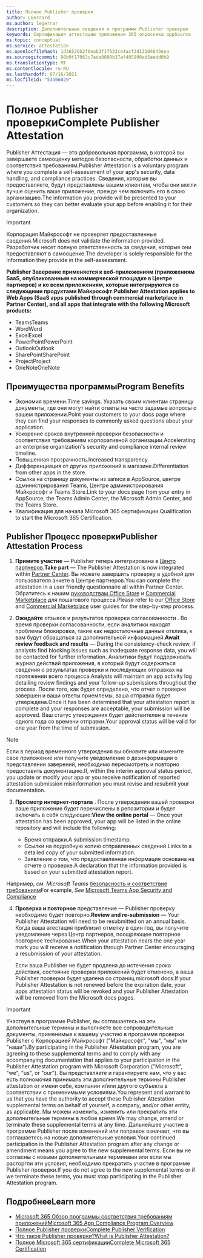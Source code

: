 ```yaml
---
title: Полное Publisher проверки
author: LGerrard
ms.author: legerrar
description: Дополнительные сведения о программе Publisher проверки
keywords: Сертификация аттестации приложения 365 опросника appSource
ms.topic: conceptual
ms.service: attestation
ms.openlocfilehash: 1d3652bb2f0eab3f1f533ce4acf3d13104843eea
ms.sourcegitcommit: 98b9f17063c7ada0890b37af405990ad5eedd0b9
ms.translationtype: MT
ms.contentlocale: ru-RU
ms.lasthandoff: 07/16/2021
ms.locfileid: "53466029"
---
```

# <a name="complete-publisher-attestation"></a><span data-ttu-id="48db2-104">Полное Publisher проверки</span><span class="sxs-lookup"><span data-stu-id="48db2-104">Complete Publisher Attestation</span></span>

<span data-ttu-id="48db2-105">Publisher Аттестация — это добровольная программа, в которой вы завершаете самооценку методов безопасности, обработки данных и соответствия требованиям.</span><span class="sxs-lookup"><span data-stu-id="48db2-105">Publisher Attestation is a voluntary program where you complete a self-assessment of your app's security, data handling, and compliance practices.</span></span> <span data-ttu-id="48db2-106">Сведения, которые вы предоставляете, будут представлены вашим клиентам, чтобы они могли лучше оценить ваше приложение, прежде чем включить его в свою организацию.</span><span class="sxs-lookup"><span data-stu-id="48db2-106">The information you provide will be presented to your customers so they can better evaluate your app before enabling it for their organization.</span></span> 

> [!IMPORTANT]
> <span data-ttu-id="48db2-107">Корпорация Майкрософт не проверяет предоставленные сведения.</span><span class="sxs-lookup"><span data-stu-id="48db2-107">Microsoft does not validate the information provided.</span></span> <span data-ttu-id="48db2-108">Разработчик несет полную ответственность за сведения, которые они предоставляют в самооценке.</span><span class="sxs-lookup"><span data-stu-id="48db2-108">The developer is solely responsible for the information they provide in the self-assessment.</span></span> 

<span data-ttu-id="48db2-109">**Publisher Заверение применяется к веб-приложениям (приложениям SaaS, опубликованным на коммерческой площадке в Центре партнеров) и ко всем приложениям, которые интегрируются со следующими продуктами Майкрософт:**</span><span class="sxs-lookup"><span data-stu-id="48db2-109">**Publisher Attestation applies to Web Apps (SaaS apps published through commercial marketplace in Partner Center), and all apps that integrate with the following Microsoft products:**</span></span>
- <span data-ttu-id="48db2-110">Teams</span><span class="sxs-lookup"><span data-stu-id="48db2-110">Teams</span></span>
- <span data-ttu-id="48db2-111">Word</span><span class="sxs-lookup"><span data-stu-id="48db2-111">Word</span></span>
- <span data-ttu-id="48db2-112">Excel</span><span class="sxs-lookup"><span data-stu-id="48db2-112">Excel</span></span>
- <span data-ttu-id="48db2-113">PowerPoint</span><span class="sxs-lookup"><span data-stu-id="48db2-113">PowerPoint</span></span> 
- <span data-ttu-id="48db2-114">Outlook</span><span class="sxs-lookup"><span data-stu-id="48db2-114">Outlook</span></span>
- <span data-ttu-id="48db2-115">SharePoint</span><span class="sxs-lookup"><span data-stu-id="48db2-115">SharePoint</span></span>
- <span data-ttu-id="48db2-116">Project</span><span class="sxs-lookup"><span data-stu-id="48db2-116">Project</span></span>
- <span data-ttu-id="48db2-117">OneNote</span><span class="sxs-lookup"><span data-stu-id="48db2-117">OneNote</span></span>


## <a name="program-benefits"></a><span data-ttu-id="48db2-118">Преимущества программы</span><span class="sxs-lookup"><span data-stu-id="48db2-118">Program Benefits</span></span>
- <span data-ttu-id="48db2-119">Экономия времени.</span><span class="sxs-lookup"><span data-stu-id="48db2-119">Time savings.</span></span> <span data-ttu-id="48db2-120">Указать своим клиентам страницу документы, где они могут найти ответы на часто задамые вопросы о вашем приложении.</span><span class="sxs-lookup"><span data-stu-id="48db2-120">Point your customers to your docs page where they can find your responses to commonly asked questions about your application.</span></span> 
- <span data-ttu-id="48db2-121">Ускорение сроков внутренней проверки безопасности и соответствия требованиям корпоративной организации.</span><span class="sxs-lookup"><span data-stu-id="48db2-121">Accelerating an enterprise organization's security and compliance internal review timeline.</span></span>
- <span data-ttu-id="48db2-122">Повышенная прозрачность.</span><span class="sxs-lookup"><span data-stu-id="48db2-122">Increased transparency.</span></span>
- <span data-ttu-id="48db2-123">Дифференциация от других приложений в магазине.</span><span class="sxs-lookup"><span data-stu-id="48db2-123">Differentiation from other apps in the store.</span></span> 
- <span data-ttu-id="48db2-124">Ссылка на страницу документы из записи в AppSource, центре администрирования Teams, Центре администрирования Майкрософт и Teams Store.</span><span class="sxs-lookup"><span data-stu-id="48db2-124">Link to your docs page from your entry in AppSource, the Teams Admin Center, the Microsoft Admin Center, and the Teams Store.</span></span> 
- <span data-ttu-id="48db2-125">Квалификация для начала Microsoft 365 сертификации.</span><span class="sxs-lookup"><span data-stu-id="48db2-125">Qualification to start the Microsoft 365 Certification.</span></span>
 

## <a name="publisher-attestation-process"></a><span data-ttu-id="48db2-126">Publisher Процесс проверки</span><span class="sxs-lookup"><span data-stu-id="48db2-126">Publisher Attestation Process</span></span>

1. <span data-ttu-id="48db2-127">**Примите участие** — Publisher теперь интегрирована в [Центр партнеров.](https://partner.microsoft.com)</span><span class="sxs-lookup"><span data-stu-id="48db2-127">**Take part** — The Publisher Attestation is now integrated within [Partner Center](https://partner.microsoft.com).</span></span> <span data-ttu-id="48db2-128">Вы можете завершить проверку в удобной для пользователя анкете в Центре партнеров.</span><span class="sxs-lookup"><span data-stu-id="48db2-128">You can complete the attestation in a user friendly questionnaire all within Partner Center.</span></span> <span data-ttu-id="48db2-129">Обратитесь к нашим [руководствам Office Store](https://docs.microsoft.com/microsoft-365-app-certification/docs/userguide) и [Commercial Marketplace](https://docs.microsoft.com/en-us/microsoft-365-app-certification/docs/saasuserguide) для пошагового процесса.</span><span class="sxs-lookup"><span data-stu-id="48db2-129">Please refer to our [Office Store](https://docs.microsoft.com/microsoft-365-app-certification/docs/userguide) and [Commercial Marketplace](https://docs.microsoft.com/en-us/microsoft-365-app-certification/docs/saasuserguide) user guides for the step-by-step process.</span></span>

2. <span data-ttu-id="48db2-130">**Ожидайте** отзывов и результатов проверки согласованности . Во время проверки согласованности, если аналитики находят проблемы блокировки, такие как недостаточные данные отклика, к вам будут обращаться за дополнительной информацией.</span><span class="sxs-lookup"><span data-stu-id="48db2-130">**Await review feedback and results** — During the consistency-check review, if analysts find blocking issues such as inadequate response data, you will be contacted for further information.</span></span> <span data-ttu-id="48db2-131">Аналитики будут поддерживать журнал действий приложения, в который будут содержаться сведения о результатах проверки и последующих отправках на протяжении всего процесса.</span><span class="sxs-lookup"><span data-stu-id="48db2-131">Analysts will maintain an app activity log detailing review findings and your follow-up submissions throughout the process.</span></span> <span data-ttu-id="48db2-132">После того, как будет определено, что отчет о проверке завершен и ваши ответы приемлемы, ваша отправка будет утверждена.</span><span class="sxs-lookup"><span data-stu-id="48db2-132">Once it has been determined that your attestation report is complete and your responses are acceptable, your submission will be approved.</span></span> <span data-ttu-id="48db2-133">Ваш статус утверждения будет действителен в течение одного года со времени отправки.</span><span class="sxs-lookup"><span data-stu-id="48db2-133">Your approval status will be valid for one year from the time of submission.</span></span>

> [!NOTE]
> <span data-ttu-id="48db2-134">Если в период временного утверждения вы обновите или измените свое приложение или получите уведомление о дезинформации о представлении заверений, необходимо пересмотреть и повторно предоставить документацию.</span><span class="sxs-lookup"><span data-stu-id="48db2-134">If, within the interim approval status period, you update or modify your app or you receive notification of reported attestation submission misinformation you must revise and resubmit your documentation.</span></span>

3. <span data-ttu-id="48db2-135">**Просмотр интернет-портала** . После утверждения вашей проверки ваше приложение будет перечислены в репозитории и будет включать в себя следующие:</span><span class="sxs-lookup"><span data-stu-id="48db2-135">**View the online portal** — Once your attestation has been approved, your app will be listed in the online repository and will include the following:</span></span>

   - <span data-ttu-id="48db2-136">Время отправки.</span><span class="sxs-lookup"><span data-stu-id="48db2-136">A submission timestamp.</span></span>
   - <span data-ttu-id="48db2-137">Ссылки на подробную копию отправленных сведений.</span><span class="sxs-lookup"><span data-stu-id="48db2-137">Links to a detailed copy of your submitted information.</span></span>
   - <span data-ttu-id="48db2-138">Заявление о том, что предоставленная информация основана на отчете о проверке.</span><span class="sxs-lookup"><span data-stu-id="48db2-138">A declaration that the information provided is based on your submitted attestation report.</span></span>

<span data-ttu-id="48db2-139">Например, *см. Microsoft Teams* [безопасность и соответствие требованиям](../teams/teams-apps.md)</span><span class="sxs-lookup"><span data-stu-id="48db2-139">For example, *See* [Microsoft Teams App Security and Compliance](../teams/teams-apps.md)</span></span>

4. <span data-ttu-id="48db2-140">**Проверка и повторное** представление — Publisher проверку необходимо будет повторно.</span><span class="sxs-lookup"><span data-stu-id="48db2-140">**Review and re-submission** — Your Publisher Attestation will need to be resubmitted on an annual basis.</span></span> <span data-ttu-id="48db2-141">Когда ваша атестация приблизит отметку в один год, вы получите уведомление через Центр партнеров, поощряющее повторное повторное тестирование.</span><span class="sxs-lookup"><span data-stu-id="48db2-141">When your attestation nears the one year mark you will receive a notification through Partner Center encouraging a resubmission of your attestation.</span></span> 

   <span data-ttu-id="48db2-142">Если ваша Publisher не будет продлена до истечения срока действия, состояние проверки приложений будет отменено, а ваша Publisher проверки будет удалена со страниц microsoft docs.</span><span class="sxs-lookup"><span data-stu-id="48db2-142">If your Publisher Attestation is not renewed before the expiration date, your apps attestation status will be revoked and your Publisher Attestation will be removed from the Microsoft docs pages.</span></span> 

>[!IMPORTANT]
><span data-ttu-id="48db2-143">Участвуя в программе Publisher, вы соглашаетесь на эти дополнительные термины и выполняете все сопроводительные документы, применимые к вашему участию в программе проверки Publisher с Корпорацией Майкрософт ("Майкрософт", "мы", "мы" или "наши").</span><span class="sxs-lookup"><span data-stu-id="48db2-143">By participating in the Publisher Attestation program, you are agreeing to these supplemental terms and to comply with any accompanying documentation that applies to your participation in the Publisher Attestation program with Microsoft Corporation ("Microsoft", "we", "us", or "our").</span></span> <span data-ttu-id="48db2-144">Вы представляете и гарантируете нам, что у вас есть полномочия принимать эти дополнительные термины Publisher attestation от имени себя, компании и/или другого субъекта в соответствии с применимыми условиями.</span><span class="sxs-lookup"><span data-stu-id="48db2-144">You represent and warrant to us that you have the authority to accept these Publisher Attestation supplemental terms on behalf of yourself, a company, and/or other entity, as applicable.</span></span> <span data-ttu-id="48db2-145">Мы можем изменить, изменить или прекратить эти дополнительные термины в любое время.</span><span class="sxs-lookup"><span data-stu-id="48db2-145">We may change, amend or terminate these supplemental terms at any time.</span></span> <span data-ttu-id="48db2-146">Дальнейшее участие в программе Publisher после изменений или поправок означает, что вы соглашаетесь на новые дополнительные условия.</span><span class="sxs-lookup"><span data-stu-id="48db2-146">Your continued participation in the Publisher Attestation program after any change or amendment means you agree to the new supplemental terms.</span></span> <span data-ttu-id="48db2-147">Если вы не согласны с новыми дополнительными терминами или если мы расторгли эти условия, необходимо прекратить участие в программе Publisher проверки.</span><span class="sxs-lookup"><span data-stu-id="48db2-147">If you do not agree to the new supplemental terms or if we terminate these terms, you must stop participating in the Publisher Attestation program.</span></span>

## <a name="learn-more"></a><span data-ttu-id="48db2-148">Подробнее</span><span class="sxs-lookup"><span data-stu-id="48db2-148">Learn more</span></span>

* [<span data-ttu-id="48db2-149">Microsoft 365 Обзор программы соответствия требованиям приложений</span><span class="sxs-lookup"><span data-stu-id="48db2-149">Microsoft 365 App Compliance Program Overview</span></span>](~/overview.md)  
* [<span data-ttu-id="48db2-150">Полное Publisher проверки</span><span class="sxs-lookup"><span data-stu-id="48db2-150">Complete Publisher Verification</span></span>](https://docs.microsoft.com/azure/active-directory/develop/mark-app-as-publisher-verified)  
* [<span data-ttu-id="48db2-151">Что такое Publisher проверки?</span><span class="sxs-lookup"><span data-stu-id="48db2-151">What is Publisher Attestation?</span></span>](~/docs/enterprise-app-attestation-guide.md)  
* [<span data-ttu-id="48db2-152">Полное Microsoft 365 сертификации</span><span class="sxs-lookup"><span data-stu-id="48db2-152">Complete Microsoft 365 Certification</span></span>](~/docs/certification.md)
